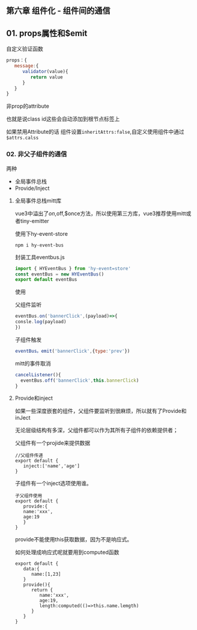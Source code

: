 ## 第六章 组件化 - 组件间的通信

## 01. props属性和$emit

自定义验证函数

```javascript
props：{
   message:{
      validator(value){
         return value
      }
   }
}
```

非prop的attribute

也就是说class id这些会自动添加到根节点标签上

如果禁用Attribute的话 组件设置`inheritAttrs:false`,自定义使用组件中通过`$attrs.calss`

### 02. 非父子组件的通信

两种

- 全局事件总栈
- Provide/Inject

1. 全局事件总栈mitt库

   vue3中溢出了$on,$off,$once方法，所以使用第三方库，vue3推荐使用mitt或者tiny-emitter

   使用下hy-event-store

   `npm i hy-event-bus`

   封装工具eventbus.js

   ```javascript
   import { HYEventBus } from 'hy-event=store'
   const eventBus = new HYEventBus()
   export default eventBus
   ```

   使用

   父组件监听

   ```javascript
   eventBus.on('bannerClick',(payload)=>{
   consle.log(payload)
   })
   ```

   子组件触发

   ```javascript
   eventBus。emit('bannerClick',{type:'prev'})
   ```

   mitt的事件取消

   ```javascript
   cancelListener(){
     eventBus.off('bannerClick',this.bannerClick)
   }
   ```

2. Provide和inject

   如果一些深度嵌套的组件，父组件要监听到很麻烦，所以就有了Provide和inJect

   无论层级结构有多深，父组件都可以作为其所有子组件的依赖提供者；

   父组件有一个projide来提供数据

   ```
   //父组件传递
   export default {
      inject:['name','age']
   }
   ```

   子组件有一个inject选项使用谁。

   ```
   子父组件使用
   export default {
      provide:{
      name:'xxx',
      age:19
      }
   }
   ```

   provide不能使用this获取数据，因为不是响应式。

   如何处理成响应式呢就要用到computed函数

   ```
   export default {
      data:{
         name:[1,23]
      }
      provide(){
         return {
            name:'xxx',
            age:19,
            length:computed(()=>this.name.lemgth)
         }
      }
   }
   ```

   